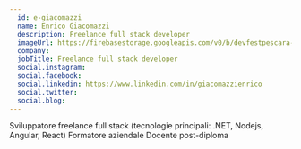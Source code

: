 ```yaml
---
  id: e-giacomazzi
  name: Enrico Giacomazzi
  description: Freelance full stack developer
  imageUrl: https://firebasestorage.googleapis.com/v0/b/devfestpescara-2023.appspot.com/o/speakers%2Fe-giacomazzi.png?alt=media&token=5f2ce12c-6d45-4bc6-91d6-c9a6fcbdf5f6
  company: 
  jobTitle: Freelance full stack developer
  social.instagram: 
  social.facebook: 
  social.linkedin: https://www.linkedin.com/in/giacomazzienrico
  social.twitter: 
  social.blog: 
---
```

Sviluppatore freelance full stack (tecnologie principali: .NET, Nodejs, Angular, React)
Formatore aziendale
Docente post-diploma
  